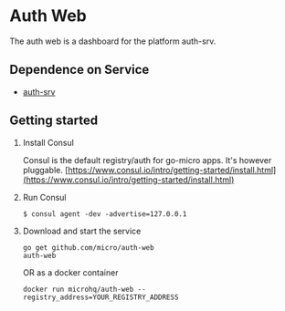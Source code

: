 # Auth Web

The auth web is a dashboard for the platform auth-srv. 

## Dependence on Service
- [auth-srv](https://github.com/microhq/auth-srv)

## Getting started

1. Install Consul

	Consul is the default registry/auth for go-micro apps. It's however pluggable.
	[https://www.consul.io/intro/getting-started/install.html](https://www.consul.io/intro/getting-started/install.html)

2. Run Consul
	```
	$ consul agent -dev -advertise=127.0.0.1
	```

3. Download and start the service

	```shell
	go get github.com/micro/auth-web
	auth-web
	```

	OR as a docker container

	```shell
	docker run microhq/auth-web --registry_address=YOUR_REGISTRY_ADDRESS
	```

